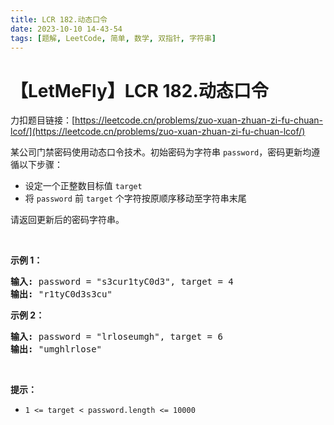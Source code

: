 ```yaml
---
title: LCR 182.动态口令
date: 2023-10-10 14-43-54
tags: [题解, LeetCode, 简单, 数学, 双指针, 字符串]
---
```


# 【LetMeFly】LCR 182.动态口令

力扣题目链接：[https://leetcode.cn/problems/zuo-xuan-zhuan-zi-fu-chuan-lcof/](https://leetcode.cn/problems/zuo-xuan-zhuan-zi-fu-chuan-lcof/)

<p>某公司门禁密码使用动态口令技术。初始密码为字符串 <code>password</code>，密码更新均遵循以下步骤：</p>

<ul>
	<li>设定一个正整数目标值 <code>target</code></li>
	<li>将 <code>password</code> 前 <code>target</code> 个字符按原顺序移动至字符串末尾</li>
</ul>

<p>请返回更新后的密码字符串。</p>

<p>&nbsp;</p>

<p><strong>示例 1：</strong></p>

<pre>
<strong>输入:</strong> password = "s3cur1tyC0d3", target = 4
<strong>输出:</strong> "r1tyC0d3s3cu"
</pre>

<p><strong>示例 2：</strong></p>

<pre>
<strong>输入:</strong> password = "lrloseumgh", target = 6
<strong>输出:&nbsp;</strong>"umghlrlose"
</pre>

<p>&nbsp;</p>

<p><strong>提示：</strong></p>

<ul>
	<li><code>1 &lt;= target&nbsp;&lt; password.length &lt;= 10000</code></li>
</ul>

<p>&nbsp;</p>


    